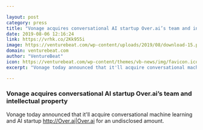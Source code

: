 ```yaml
---

layout: post
category: press
title: "Vonage acquires conversational AI startup Over.ai’s team and intellectual property"
date: 2019-08-06 12:16:24
link: https://vrhk.co/2Kk955i
image: https://venturebeat.com/wp-content/uploads/2019/08/download-15.png?w=1200&strip=all
domain: venturebeat.com
author: "VentureBeat"
icon: https://venturebeat.com/wp-content/themes/vb-news/img/favicon.ico
excerpt: "Vonage today announced that it'll acquire conversational machine learning and AI startup <http://Over.ai|Over.ai> for an undisclosed amount."

---
```


### Vonage acquires conversational AI startup Over.ai’s team and intellectual property

Vonage today announced that it'll acquire conversational machine learning and AI startup <http://Over.ai|Over.ai> for an undisclosed amount.